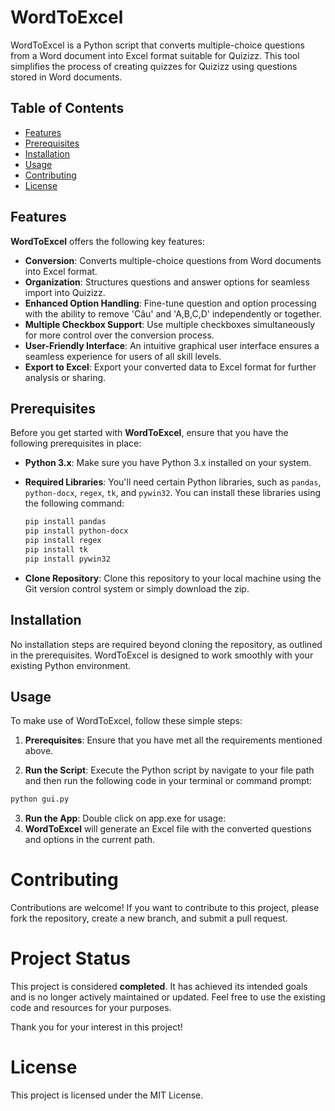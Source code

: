 # WordToExcel

WordToExcel is a Python script that converts multiple-choice questions from a Word document into Excel format suitable for Quizizz. This tool simplifies the process of creating quizzes for Quizizz using questions stored in Word documents.

## Table of Contents

- [Features](#features)
- [Prerequisites](#prerequisites)
- [Installation](#installation)
- [Usage](#usage)
- [Contributing](#contributing)
- [License](#license)

## Features

**WordToExcel** offers the following key features:

- **Conversion**: Converts multiple-choice questions from Word documents into Excel format.
- **Organization**: Structures questions and answer options for seamless import into Quizizz.
- **Enhanced Option Handling**: Fine-tune question and option processing with the ability to remove 'Câu' and 'A,B,C,D' independently or together.
- **Multiple Checkbox Support**: Use multiple checkboxes simultaneously for more control over the conversion process.
- **User-Friendly Interface**: An intuitive graphical user interface ensures a seamless experience for users of all skill levels.
- **Export to Excel**: Export your converted data to Excel format for further analysis or sharing.

## Prerequisites

Before you get started with **WordToExcel**, ensure that you have the following prerequisites in place:

- **Python 3.x**: Make sure you have Python 3.x installed on your system.
- **Required Libraries**: You'll need certain Python libraries, such as `pandas`, `python-docx`, `regex`, `tk`, and `pywin32`. You can install these libraries using the following command:

  ```bash
  pip install pandas
  pip install python-docx
  pip install regex
  pip install tk
  pip install pywin32

- **Clone Repository**: Clone this repository to your local machine using the Git version control system or simply download the zip.

## Installation

No installation steps are required beyond cloning the repository, as outlined in the prerequisites. WordToExcel is designed to work smoothly with your existing Python environment.

## Usage

To make use of WordToExcel, follow these simple steps:

1. **Prerequisites**: Ensure that you have met all the requirements mentioned above.

2. **Run the Script**: Execute the Python script by navigate to your file path and then run the following code in your terminal or command prompt:

```bash
python gui.py
```

3. **Run the App**: Double click on app.exe for usage:
4. **WordToExcel** will generate an Excel file with the converted questions and options in the current path.

# Contributing

Contributions are welcome! If you want to contribute to this project, please fork the repository, create a new branch, and submit a pull request.

# Project Status

This project is considered **completed**. It has achieved its intended goals and is no longer actively maintained or updated. Feel free to use the existing code and resources for your purposes.

Thank you for your interest in this project!


# License

This project is licensed under the MIT License.
